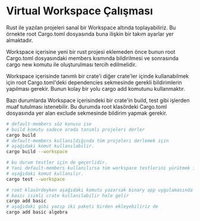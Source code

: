 # Virtual Workspace Çalışması

Rust ile yazılan projeleri sanal bir Workspace altında toplayabiliriz. Bu örnekte root Cargo.toml dosyasında buna ilişkin bir takım ayarlar yer almaktadır.

Workspace içerisine yeni bir rust projesi eklemeden önce bunun root Cargo.toml dosyasındaki members kısmında bildirilmesi ve sonrasında cargo new komutu ile oluşturulması tercih edilmelidir.

Workspace içerisinde tanımlı bir crate'i diğer crate'ler içinde kullanabilmek için root Cargo.toml'deki dependencies sekmesinde gerekli bildirimlerin yapılması gerekir. Bunun kolay bir yolu cargo add komutunu kullanmaktır.

Bazı durumlarda Workspace içerisindeki bir crate'in build, test gibi işlerden muaf tutulması istenebilir. Bu durumda root klasördeki Cargo.toml dosyasında yer alan exclude sekmesinde bildirim yapmak gerekir.

```bash
# default-members söz konusu ise
# build komutu sadece orada tanımlı projeleri derler
cargo build
# default-members kullanıldığında tüm projeleri derlemek için
# aşağıdaki komut kullanılabilir.
cargo build --workspace

# bu durum testler için de geçerlidir.
# Yani default-members kullanılırsa tüm workspace testlerini yürütmek için
# aşağıdaki komut kullanılır.
cargo test --workspace

# root klasördeyken aşağıdaki komutu yazarsak binary app uygulamasında
# basic isimli crate kullanılabilir hale gelir 
cargo add basic
# aşağıdaki gibi yazıp iki paketi birden ekleyebiliriz de
cargo add basic algebra
```